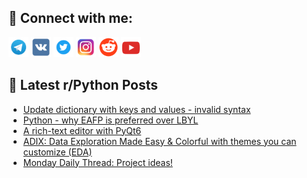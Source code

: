 ## 🔎 Connect with me:
[<img src="https://github.com/bullbesh/bullbesh/blob/main/images/Telegram.png" width="32" height="32" />](https://t.me/bullbesh)
[<img src="https://github.com/bullbesh/bullbesh/blob/main/images/VK.png" width="32" height="32" />](https://vk.com/bullbesh)
[<img src="https://github.com/bullbesh/bullbesh/blob/main/images/Twitter.png" width="32" height="32" />](https://twitter.com/bullbesh1)
[<img src="https://github.com/bullbesh/bullbesh/blob/main/images/Instagram.png" width="32" height="32" />](https://www.instagram.com/bullbesh)
[<img src="https://github.com/bullbesh/bullbesh/blob/main/images/Reddit.png" width="32" height="32" />](https://www.reddit.com/user/bullbesh)
[<img src="https://github.com/bullbesh/bullbesh/blob/main/images/YouTube.png" width="32" height="32" />](https://www.youtube.com/channel/UCtfjRs6uzgq5mfm8S06WTcg)

## 📕 Latest r/Python Posts
<!-- BLOG-POST-LIST:START -->
- [Update dictionary with keys and values - invalid syntax](https://www.reddit.com/r/Python/comments/1auo8it/update_dictionary_with_keys_and_values_invalid/)
- [Python - why EAFP is preferred over LBYL](https://www.reddit.com/r/Python/comments/1aumvld/python_why_eafp_is_preferred_over_lbyl/)
- [A rich-text editor with PyQt6](https://www.reddit.com/r/Python/comments/1aui2lg/a_richtext_editor_with_pyqt6/)
- [ADIX: Data Exploration Made Easy &amp; Colorful with themes you can customize &lpar;EDA&rpar;](https://www.reddit.com/r/Python/comments/1auhhvi/adix_data_exploration_made_easy_colorful_with/)
- [Monday Daily Thread: Project ideas!](https://www.reddit.com/r/Python/comments/1au92y9/monday_daily_thread_project_ideas/)
<!-- BLOG-POST-LIST:END -->
